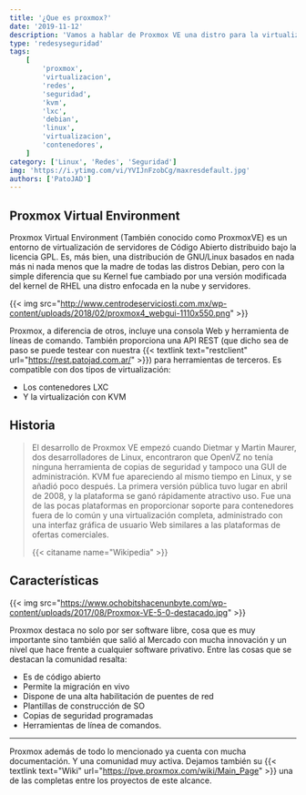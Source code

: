 ```yaml
---
title: '¿Que es proxmox?'
date: '2019-11-12'
description: 'Vamos a hablar de Proxmox VE una distro para la virtualización '
type: 'redesyseguridad'
tags:
    [
        'proxmox',
        'virtualizacion',
        'redes',
        'seguridad',
        'kvm',
        'lxc',
        'debian',
        'linux',
        'virtualizacion',
        'contenedores',
    ]
category: ['Linux', 'Redes', 'Seguridad']
img: 'https://i.ytimg.com/vi/YVIJnFzobCg/maxresdefault.jpg'
authors: ['PatoJAD']
---
```


## Proxmox Virtual Environment

Proxmox Virtual Environment (También conocido como ProxmoxVE) es un entorno de virtualización de servidores de Código Abierto distribuido bajo la licencia GPL. Es, más bien, una distribución de GNU/Linux basados en nada más ni nada menos que la madre de todas las distros Debian, pero con la simple diferencia que su Kernel fue cambiado por una versión modificada del kernel de RHEL una distro enfocada en la nube y servidores.

{{< img src="http://www.centrodeserviciosti.com.mx/wp-content/uploads/2018/02/proxmox4_webgui-1110x550.png" >}}

Proxmox, a diferencia de otros, incluye una consola Web y herramienta de líneas de comando. También proporciona una API REST (que dicho sea de paso se puede testear con nuestra {{< textlink text="restclient" url="https://rest.patojad.com.ar/" >}}) para herramientas de terceros. Es compatible con dos tipos de virtualización:

-   Los contenedores LXC
-   Y la virtualización con KVM

## Historia

> El desarrollo de Proxmox VE empezó cuando Dietmar y Martin Maurer, dos desarrolladores de Linux, encontraron que OpenVZ no tenía ninguna herramienta de copias de seguridad y tampoco una GUI de administración. KVM fue apareciendo al mismo tiempo en Linux, y se añadió poco después. La primera versión pública tuvo lugar en abril de 2008, y la plataforma se ganó rápidamente atractivo uso. Fue una de las pocas plataformas en proporcionar soporte para contenedores fuera de lo común y una virtualización completa, administrado con una interfaz gráfica de usuario Web similares a las plataformas de ofertas comerciales.
>
> {{< citaname name="Wikipedia" >}}

## Características

{{< img src="https://www.ochobitshacenunbyte.com/wp-content/uploads/2017/08/Proxmox-VE-5-0-destacado.jpg" >}}

Proxmox destaca no solo por ser software libre, cosa que es muy importante sino también que salió al Mercado con mucha innovación y un nivel que hace frente a cualquier software privativo. Entre las cosas que se destacan la comunidad resalta:

-   Es de código abierto
-   Permite la migración en vivo
-   Dispone de una alta habilitación de puentes de red
-   Plantillas de construcción de SO
-   Copias de seguridad programadas
-   Herramientas de línea de comandos.

---

Proxmox además de todo lo mencionado ya cuenta con mucha documentación. Y una comunidad muy activa. Dejamos también su {{< textlink text="Wiki" url="https://pve.proxmox.com/wiki/Main_Page" >}} una de las completas entre los proyectos de este alcance.
